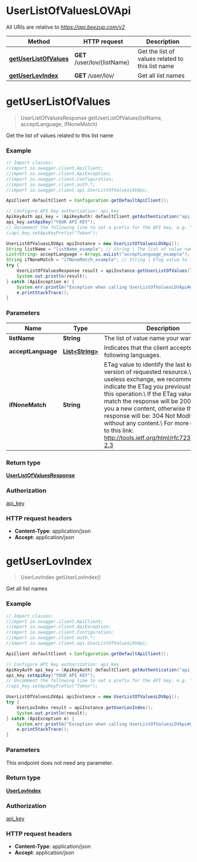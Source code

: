 # UserListOfValuesLOVApi

All URIs are relative to *https://api.beezup.com/v2*

Method | HTTP request | Description
------------- | ------------- | -------------
[**getUserListOfValues**](UserListOfValuesLOVApi.md#getUserListOfValues) | **GET** /user/lov/{listName} | Get the list of values related to this list name
[**getUserLovIndex**](UserListOfValuesLOVApi.md#getUserLovIndex) | **GET** /user/lov/ | Get all list names


<a name="getUserListOfValues"></a>
# **getUserListOfValues**
> UserListOfValuesResponse getUserListOfValues(listName, acceptLanguage, ifNoneMatch)

Get the list of values related to this list name

### Example
```java
// Import classes:
//import io.swagger.client.ApiClient;
//import io.swagger.client.ApiException;
//import io.swagger.client.Configuration;
//import io.swagger.client.auth.*;
//import io.swagger.client.api.UserListOfValuesLOVApi;

ApiClient defaultClient = Configuration.getDefaultApiClient();

// Configure API key authorization: api_key
ApiKeyAuth api_key = (ApiKeyAuth) defaultClient.getAuthentication("api_key");
api_key.setApiKey("YOUR API KEY");
// Uncomment the following line to set a prefix for the API key, e.g. "Token" (defaults to null)
//api_key.setApiKeyPrefix("Token");

UserListOfValuesLOVApi apiInstance = new UserListOfValuesLOVApi();
String listName = "listName_example"; // String | The list of value name your want to get
List<String> acceptLanguage = Arrays.asList("acceptLanguage_example"); // List<String> | Indicates that the client accepts the following languages.
String ifNoneMatch = "ifNoneMatch_example"; // String | ETag value to identify the last known version of requested resource.\\ To avoid useless exchange, we recommend you to indicate the ETag you previously got from this operation.\\ If the ETag value does not match the response will be 200 to give you a new content, otherwise the response will be: 304 Not Modified, without any content.\\ For more details go to this link: http://tools.ietf.org/html/rfc7232#section-2.3 
try {
    UserListOfValuesResponse result = apiInstance.getUserListOfValues(listName, acceptLanguage, ifNoneMatch);
    System.out.println(result);
} catch (ApiException e) {
    System.err.println("Exception when calling UserListOfValuesLOVApi#getUserListOfValues");
    e.printStackTrace();
}
```

### Parameters

Name | Type | Description  | Notes
------------- | ------------- | ------------- | -------------
 **listName** | **String**| The list of value name your want to get |
 **acceptLanguage** | [**List&lt;String&gt;**](String.md)| Indicates that the client accepts the following languages. | [optional]
 **ifNoneMatch** | **String**| ETag value to identify the last known version of requested resource.\\ To avoid useless exchange, we recommend you to indicate the ETag you previously got from this operation.\\ If the ETag value does not match the response will be 200 to give you a new content, otherwise the response will be: 304 Not Modified, without any content.\\ For more details go to this link: http://tools.ietf.org/html/rfc7232#section-2.3  | [optional]

### Return type

[**UserListOfValuesResponse**](UserListOfValuesResponse.md)

### Authorization

[api_key](../README.md#api_key)

### HTTP request headers

 - **Content-Type**: application/json
 - **Accept**: application/json

<a name="getUserLovIndex"></a>
# **getUserLovIndex**
> UserLovIndex getUserLovIndex()

Get all list names

### Example
```java
// Import classes:
//import io.swagger.client.ApiClient;
//import io.swagger.client.ApiException;
//import io.swagger.client.Configuration;
//import io.swagger.client.auth.*;
//import io.swagger.client.api.UserListOfValuesLOVApi;

ApiClient defaultClient = Configuration.getDefaultApiClient();

// Configure API key authorization: api_key
ApiKeyAuth api_key = (ApiKeyAuth) defaultClient.getAuthentication("api_key");
api_key.setApiKey("YOUR API KEY");
// Uncomment the following line to set a prefix for the API key, e.g. "Token" (defaults to null)
//api_key.setApiKeyPrefix("Token");

UserListOfValuesLOVApi apiInstance = new UserListOfValuesLOVApi();
try {
    UserLovIndex result = apiInstance.getUserLovIndex();
    System.out.println(result);
} catch (ApiException e) {
    System.err.println("Exception when calling UserListOfValuesLOVApi#getUserLovIndex");
    e.printStackTrace();
}
```

### Parameters
This endpoint does not need any parameter.

### Return type

[**UserLovIndex**](UserLovIndex.md)

### Authorization

[api_key](../README.md#api_key)

### HTTP request headers

 - **Content-Type**: application/json
 - **Accept**: application/json

